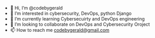 - 👋 Hi, I’m @codebygerald
- 👀 I’m interested in cybersecurity, DevOps, python Django
- 🌱 I’m currently learning Cybersecuirty and DevOps engineering
- 💞️ I’m looking to collaborate on DevOps and Cybersecurity Oroject
- 📫 How to reach me codebygerald@gmail.com

<!---
codebygerald/codebygerald is a ✨ special ✨ repository because its `README.md` (this file) appears on your GitHub profile.
You can click the Preview link to take a look at your changes.
--->

